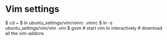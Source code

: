 Vim settings
=============

$ cd ~
$ ln ubuntu_settings/vim/vimrc .vimrc
$ ln -s ubuntu_settings/vim/vim .vim
$ gvim # start vim to interactively
       # download all the vim-addons
       

